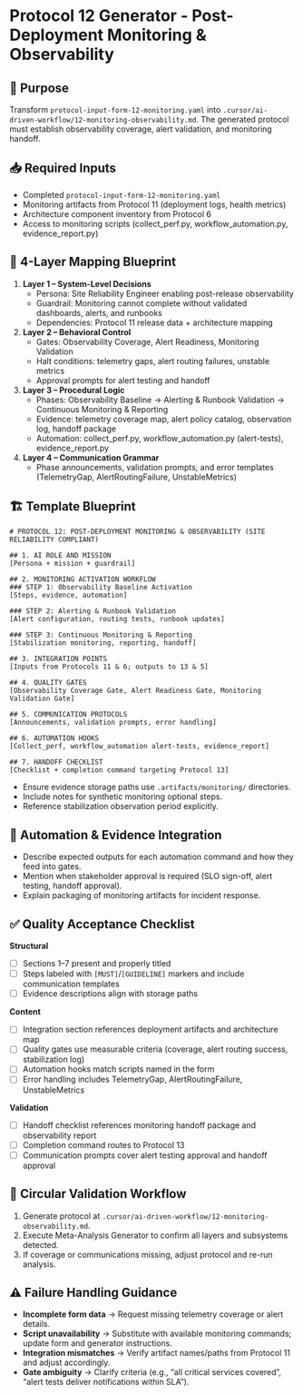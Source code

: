 # Protocol 12 Generator - Post-Deployment Monitoring & Observability

## 🎯 Purpose
Transform `protocol-input-form-12-monitoring.yaml` into `.cursor/ai-driven-workflow/12-monitoring-observability.md`. The generated protocol must establish observability coverage, alert validation, and monitoring handoff.

## 📥 Required Inputs
- Completed `protocol-input-form-12-monitoring.yaml`
- Monitoring artifacts from Protocol 11 (deployment logs, health metrics)
- Architecture component inventory from Protocol 6
- Access to monitoring scripts (collect_perf.py, workflow_automation.py, evidence_report.py)

## 🧠 4-Layer Mapping Blueprint
1. **Layer 1 – System-Level Decisions**
   - Persona: Site Reliability Engineer enabling post-release observability
   - Guardrail: Monitoring cannot complete without validated dashboards, alerts, and runbooks
   - Dependencies: Protocol 11 release data + architecture mapping
2. **Layer 2 – Behavioral Control**
   - Gates: Observability Coverage, Alert Readiness, Monitoring Validation
   - Halt conditions: telemetry gaps, alert routing failures, unstable metrics
   - Approval prompts for alert testing and handoff
3. **Layer 3 – Procedural Logic**
   - Phases: Observability Baseline → Alerting & Runbook Validation → Continuous Monitoring & Reporting
   - Evidence: telemetry coverage map, alert policy catalog, observation log, handoff package
   - Automation: collect_perf.py, workflow_automation.py (alert-tests), evidence_report.py
4. **Layer 4 – Communication Grammar**
   - Phase announcements, validation prompts, and error templates (TelemetryGap, AlertRoutingFailure, UnstableMetrics)

## 🏗️ Template Blueprint
```
# PROTOCOL 12: POST-DEPLOYMENT MONITORING & OBSERVABILITY (SITE RELIABILITY COMPLIANT)

## 1. AI ROLE AND MISSION
[Persona + mission + guardrail]

## 2. MONITORING ACTIVATION WORKFLOW
### STEP 1: Observability Baseline Activation
[Steps, evidence, automation]

### STEP 2: Alerting & Runbook Validation
[Alert configuration, routing tests, runbook updates]

### STEP 3: Continuous Monitoring & Reporting
[Stabilization monitoring, reporting, handoff]

## 3. INTEGRATION POINTS
[Inputs from Protocols 11 & 6; outputs to 13 & 5]

## 4. QUALITY GATES
[Observability Coverage Gate, Alert Readiness Gate, Monitoring Validation Gate]

## 5. COMMUNICATION PROTOCOLS
[Announcements, validation prompts, error handling]

## 6. AUTOMATION HOOKS
[Collect_perf, workflow_automation alert-tests, evidence_report]

## 7. HANDOFF CHECKLIST
[Checklist + completion command targeting Protocol 13]
```
- Ensure evidence storage paths use `.artifacts/monitoring/` directories.
- Include notes for synthetic monitoring optional steps.
- Reference stabilization observation period explicitly.

## 🤖 Automation & Evidence Integration
- Describe expected outputs for each automation command and how they feed into gates.
- Mention when stakeholder approval is required (SLO sign-off, alert testing, handoff approval).
- Explain packaging of monitoring artifacts for incident response.

## ✅ Quality Acceptance Checklist
**Structural**
- [ ] Sections 1–7 present and properly titled
- [ ] Steps labeled with `[MUST]`/`[GUIDELINE]` markers and include communication templates
- [ ] Evidence descriptions align with storage paths

**Content**
- [ ] Integration section references deployment artifacts and architecture map
- [ ] Quality gates use measurable criteria (coverage, alert routing success, stabilization log)
- [ ] Automation hooks match scripts named in the form
- [ ] Error handling includes TelemetryGap, AlertRoutingFailure, UnstableMetrics

**Validation**
- [ ] Handoff checklist references monitoring handoff package and observability report
- [ ] Completion command routes to Protocol 13
- [ ] Communication prompts cover alert testing approval and handoff approval

## 🔁 Circular Validation Workflow
1. Generate protocol at `.cursor/ai-driven-workflow/12-monitoring-observability.md`.
2. Execute Meta-Analysis Generator to confirm all layers and subsystems detected.
3. If coverage or communications missing, adjust protocol and re-run analysis.

## ⚠️ Failure Handling Guidance
- **Incomplete form data** → Request missing telemetry coverage or alert details.
- **Script unavailability** → Substitute with available monitoring commands; update form and generator instructions.
- **Integration mismatches** → Verify artifact names/paths from Protocol 11 and adjust accordingly.
- **Gate ambiguity** → Clarify criteria (e.g., “all critical services covered”, “alert tests deliver notifications within SLA”).
